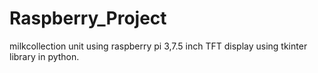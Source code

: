 # Raspberry_Project
 milkcollection unit using raspberry pi 3,7.5 inch TFT display using tkinter library in python. 

